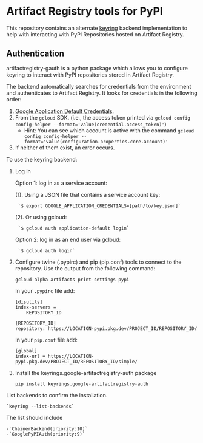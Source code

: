 # Artifact Registry tools for PyPI
This repository contains an alternate [keyring](https://pypi.python.org/pypi/keyring) backend implementation to help with interacting with PyPI Repositories hosted on Artifact Registry.

## Authentication
artifactregistry-gauth is a python package which allows you to configure keyring to interact with PyPI repositories stored in Artifact Registry.

The backend automatically searches for credentials from the environment and authenticates to Artifact Registry. It looks for credentials in the following order:

1. [Google Application Default Credentials](https://developers.google.com/accounts/docs/application-default-credentials).
2. From the `gcloud` SDK. (i.e., the access token printed via `gcloud config config-helper --format='value(credential.access_token)'`)
    * Hint: You can see which account is active with the command `gcloud config config-helper --format='value(configuration.properties.core.account)'`
3. If neither of them exist, an error occurs.

To use the keyring backend:

1. Log in

	Option 1: log in as a service account:

	(1). Using a JSON file that contains a service account key:

		`$ export GOOGLE_APPLICATION_CREDENTIALS=[path/to/key.json]`

	(2). Or using gcloud:

		`$ gcloud auth application-default login`

	Option 2: log in as an end user via gcloud:

		`$ gcloud auth login`

2. Configure twine (.pypirc) and pip (pip.conf) tools to connect to the repository. Use the output from the following command:

	`gcloud alpha artifacts print-settings pypi`

	In your `.pypirc` file add:

	```
	[disutils]
	index-servers =
		REPOSITORY_ID

	[REPOSITORY_ID]
	repository: https://LOCATION-pypi.pkg.dev/PROJECT_ID/REPOSITORY_ID/
	```

	In your `pip.conf` file add:

	```
	[global]
	index-url = https://LOCATION-pypi.pkg.dev/PROJECT_ID/REPOSITORY_ID/simple/
	```
3. Install the keyrings.google-artifactregistry-auth package

	`pip install keyrings.google-artifactregistry-auth`

  List backends to confirm the installation.

  	`keyring --list-backends`

  The list should include

  	-`ChainerBackend(priority:10)`
  	-`GooglePyPIAuth(priority:9)`
